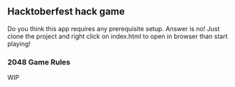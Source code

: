 ## Hacktoberfest hack game

Do you think this app requires any prerequisite setup. Answer is no! Just clone the project and right click on index.html to open in browser than start playing!

### 2048 Game Rules
WIP